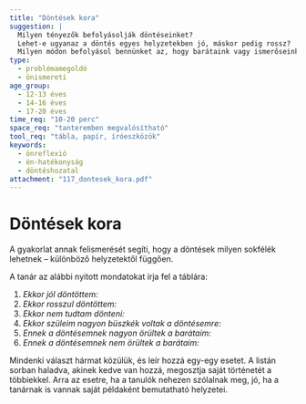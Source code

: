 ```yaml
---
title: "Döntések kora"
suggestion: | 
  Milyen tényezők befolyásolják döntéseinket? 
  Lehet-e ugyanaz a döntés egyes helyzetekben jó, máskor pedig rossz? 
  Milyen módon befolyásol bennünket az, hogy barátaink vagy ismerőseink egyetértenek-e személyes döntéseinkkel?
type:
  - problémamegoldó
  - önismereti
age_group:
  - 12-13 éves
  - 14-16 éves
  - 17-20 éves
time_req: "10-20 perc"
space_req: "tanteremben megvalósítható"
tool_req: "tábla, papír, íróeszközök"
keywords: 
  - önreflexió
  - én-hatékonyság
  - döntéshozatal
attachment: "117_dontesek_kora.pdf"
---
```


# Döntések kora

A gyakorlat annak felismerését segíti, hogy a döntések milyen sokfélék lehetnek – különböző helyzetektől függően.

A tanár az alábbi nyitott mondatokat írja fel a táblára:

1. _Ekkor jól döntöttem:_
2. _Ekkor rosszul döntöttem:_
3. _Ekkor nem tudtam dönteni:_
4. _Ekkor szüleim nagyon büszkék voltak a döntésemre:_
5. _Ennek a döntésemnek nagyon örültek a barátaim:_
6. _Ennek a döntésemnek nem örültek a barátaim:_

Mindenki választ hármat közülük, és leír hozzá egy-egy esetet. A listán sorban haladva, akinek kedve van hozzá, megosztja saját történetét a többiekkel. Arra az esetre, ha a tanulók nehezen szólalnak meg, jó, ha a tanárnak is vannak saját példaként bemutatható helyzetei.
  
  
